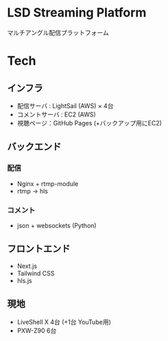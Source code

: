 # LSD Streaming Platform

マルチアングル配信プラットフォーム

# Tech

## インフラ
* 配信サーバ : LightSail (AWS) × 4台
* コメントサーバ : EC2 (AWS)
* 視聴ページ：GitHub Pages (+バックアップ用にEC2)

## バックエンド

### 配信

* Nginx + rtmp-module
* rtmp → hls

### コメント

* json + websockets (Python)

## フロントエンド
* Next.js
* Tailwind CSS
* hls.js

## 現地
* LiveShell X 4台 (+1台 YouTube用)
* PXW-Z90 6台